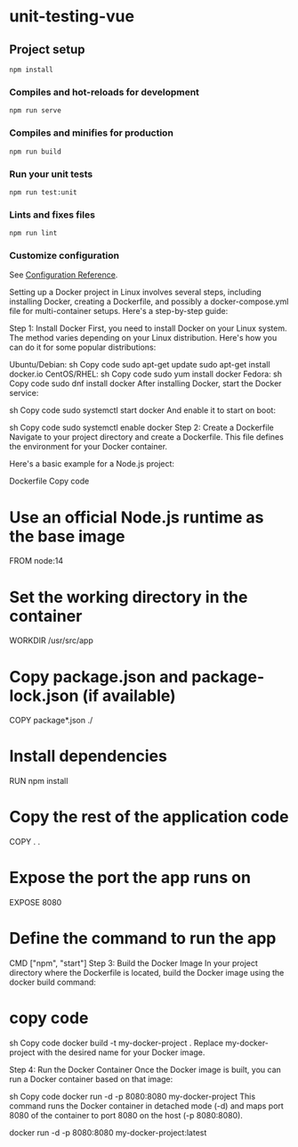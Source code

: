 # unit-testing-vue

## Project setup
```
npm install
```

### Compiles and hot-reloads for development
```
npm run serve
```

### Compiles and minifies for production
```
npm run build
```

### Run your unit tests
```
npm run test:unit
```

### Lints and fixes files
```
npm run lint
```

### Customize configuration
See [Configuration Reference](https://cli.vuejs.org/config/).



Setting up a Docker project in Linux involves several steps, including installing Docker, creating a Dockerfile, and possibly a docker-compose.yml file for multi-container setups. Here's a step-by-step guide:

Step 1: Install Docker
First, you need to install Docker on your Linux system. The method varies depending on your Linux distribution. Here's how you can do it for some popular distributions:

Ubuntu/Debian:
sh
Copy code
sudo apt-get update
sudo apt-get install docker.io
CentOS/RHEL:
sh
Copy code
sudo yum install docker
Fedora:
sh
Copy code
sudo dnf install docker
After installing Docker, start the Docker service:

sh
Copy code
sudo systemctl start docker
And enable it to start on boot:

sh
Copy code
sudo systemctl enable docker
Step 2: Create a Dockerfile
Navigate to your project directory and create a Dockerfile. This file defines the environment for your Docker container.

Here's a basic example for a Node.js project:

Dockerfile
Copy code
# Use an official Node.js runtime as the base image
FROM node:14

# Set the working directory in the container
WORKDIR /usr/src/app

# Copy package.json and package-lock.json (if available)
COPY package*.json ./

# Install dependencies
RUN npm install

# Copy the rest of the application code
COPY . .

# Expose the port the app runs on
EXPOSE 8080

# Define the command to run the app
CMD ["npm", "start"]
Step 3: Build the Docker Image
In your project directory where the Dockerfile is located, build the Docker image using the docker build command:

# copy code
sh
Copy code
docker build -t my-docker-project .
Replace my-docker-project with the desired name for your Docker image.

Step 4: Run the Docker Container
Once the Docker image is built, you can run a Docker container based on that image:

sh
Copy code
docker run -d -p 8080:8080 my-docker-project
This command runs the Docker container in detached mode (-d) and maps port 8080 of the container to port 8080 on the host (-p 8080:8080).


docker run -d -p 8080:8080 my-docker-project:latest